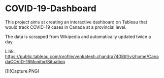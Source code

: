 # COVID-19-Dashboard

This project aims at creating an interactive dashboard on Tableau that would track COVID-19 cases in Canada at a provincial level.

The data is scrapped from Wikipedia and automatically updated twice a day.

Link: https://public.tableau.com/profile/venkatesh.chandra7408#!/vizhome/CanadaCOVID-19Monitor/Situation

[]!(Capture.PNG)
